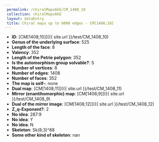 ```yaml
--- 
 permalink: /chiralMaps6kE/CM_1408_10 
 collection: chiralMaps6kE
 layout: dataEntry
 title: Chiral maps up to 6000 edges - CM[1408;10]
---
```


- **ID**: [CM[1408;10]]({{ site.url }}/test/CM_1408_10)
- **Genus of the underlying surface**: 525
- **Length of the face**: 8
- **Valency**: 352
- **Length of the Petrie polygon**: 352
- **Is the automorphism group solvable?**: S
- **Number of vertices**: 8
- **Number of edges**: 1408
- **Number of faces**: 352
- **The map is self-**: none
- **Dual map**: [CM[1408;11]]({{ site.url }}/test/CM_1408_11)
- **Mirror (enantihomorphic) map**: [CM[1408;9]]({{ site.url }}/test/CM_1408_9)
- **Dual of the mirror image**: [CM[1408;12]]({{ site.url }}/test/CM_1408_12)
- **Z_q-Exponent?**: 2
- **No idea**:  287:9
- **No idea**: Y
- **No idea**: N
- **Skeleton**: Sk(8;3)^88
- **Some other kind of skeleton**: nan
